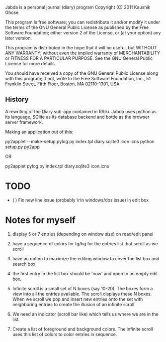Jabda is a personal journal (diary) program 
Copyright (C) 2011 Kaushik Ghose 

This program is free software; you can redistribute it and/or
modify it under the terms of the GNU General Public License
as published by the Free Software Foundation; either version 2
of the License, or (at your option) any later version.

This program is distributed in the hope that it will be useful,
but WITHOUT ANY WARRANTY; without even the implied warranty of
MERCHANTABILITY or FITNESS FOR A PARTICULAR PURPOSE.  See the
GNU General Public License for more details.

You should have received a copy of the GNU General Public License
along with this program; if not, write to the Free Software
Foundation, Inc., 51 Franklin Street, Fifth Floor, Boston, MA  02110-1301, USA.

History
-------
A rewriting of the Diary sub-app contained in RRiki. Jabda uses python as its
language, SQlite as its database backend and bottle as the browser server 
framework.

Making an application out of this:

py2applet --make-setup pylog.py index.tpl diary.sqlite3 icon.icns
python setup.py py2app

OR

py2applet pylog.py index.tpl diary.sqlite3 icon.icns

TODO
====
- ( ) Fix new line issue (probably \r\n windows/dos issue) in edit box


Notes for myself
================
1. display 5 or 7 entries (depending on window size) on read/edit panel
1. have a sequence of colors for fg/bg for the entries list that scroll as we scroll
1. have an option to maximize the editing window to cover the list box and search box
1. the first entry in the list box should be 'now' and open to an empty edit box.




1. Infinite scroll is a small set of N boxes (say 10-20). The boxes form a view into all the entries available. The scroll displays these N boxes. When we scroll we pop and insert new entries onto the set with neighboring entries to create the illusion of an infinite scroll.
1. We need an indicator (scroll bar like) which tells us where we are in the list.
1. Create a list of foreground and background colors. The infinite scroll uses this list of colors to color entries in sequence.

